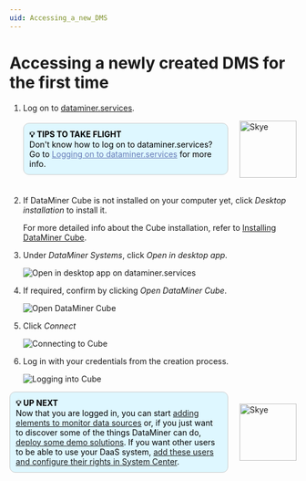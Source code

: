 ```yaml
---
uid: Accessing_a_new_DMS
---
```


# Accessing a newly created DMS for the first time

1. Log on to [dataminer.services](https://dataminer.services).

   <div style="display: flex; align-items: center; justify-content: space-between; margin: 0 auto; max-width: 100%;">
     <div style="border: 1px solid #ccc; border-radius: 10px; padding: 10px; flex-grow: 1; background-color: #DEF7FF; margin-right: 20px; color: #000000;">
       <b>💡 TIPS TO TAKE FLIGHT</b><br>Don't know how to log on to dataminer.services? Go to <a href="xref:Logging_on_to_dataminer_services" style="color: #657AB7;">Logging on to dataminer.services</a> for more info.
     </div>
     <img src="~/images/Skye.svg" alt="Skye" style="width: 100px; flex-shrink: 0;">
   </div>
   <br>

1. If DataMiner Cube is not installed on your computer yet, click *Desktop installation* to install it.

   For more detailed info about the Cube installation, refer to [Installing DataMiner Cube](xref:Installing_the_DataMiner_Cube_desktop_application).

1. Under *DataMiner Systems*, click *Open in desktop app*.

   ![Open in desktop app on dataminer.services](~/dataminer/images/daas_access_001.png "Open dekstop app")

1. If required, confirm by clicking *Open DataMiner Cube*.

   ![Open DataMiner Cube](~/dataminer/images/daas_access_002.png)

1. Click *Connect*

   ![Connecting to Cube](~/dataminer/images/daas_access_003.png)

1. Log in with your credentials from the creation process.

   ![Logging into Cube](~/dataminer/images/daas_access_004.png)

<div style="display: flex; align-items: center; justify-content: space-between; margin: 0 auto; max-width: 100%;">
  <div style="border: 1px solid #ccc; border-radius: 10px; padding: 10px; flex-grow: 1; background-color: #DEF7FF; margin-right: 20px; color: #000000;">
    <b>💡 UP NEXT</b><br>Now that you are logged in, you can start <a href="xref:DaaS_connecting_to_data_sources">adding elements to monitor data sources</a> or, if you just want to discover some of the things DataMiner can do, <a href="xref:DaaS_deploying_solution_demos">deploy some demo solutions</a>. If you want other users to be able to use your DaaS system, <a href="xref:Managing_users">add these users and configure their rights in System Center</a>.
  </div>
  <img src="~/images/Skye.svg" alt="Skye" style="width: 100px; flex-shrink: 0;">
</div>
